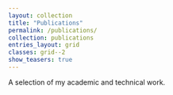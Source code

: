 ```yaml
---
layout: collection
title: "Publications"
permalink: /publications/
collection: publications
entries_layout: grid
classes: grid--2
show_teasers: true
---
```


A selection of my academic and technical work.